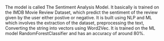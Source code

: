 The model is called The Sentiment Analysis Model.
It basically is trained on the IMDB Movie Review Dataset, which predict the sentiment of the review given by the user either postive or negative.
It is built using NLP and ML which involves the extraction of the dataset, preprocessing the text, Converting the string into vectors using Word2Vec.
It is trained on the ML model RandomForestClassifier and has an accuracy of around 80%.
